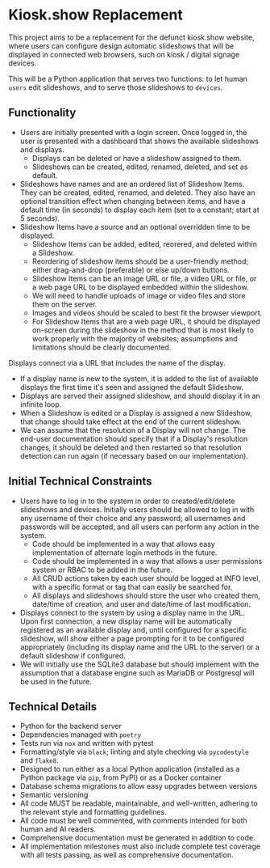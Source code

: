 # Kiosk.show Replacement

This project aims to be a replacement for the defunct kiosk.show website, where users can configure design automatic slideshows that will be displayed in connected web browsers, such on kiosk / digital signage devices.

This will be a Python application that serves two functions: to let human `users` edit slideshows, and to serve those slideshows to `devices`.

## Functionality

* Users are initially presented with a login screen. Once logged in, the user is presented with a dashboard that shows the available slideshows and displays.
  * Displays can be deleted or have a slideshow assigned to them.
  * Slideshows can be created, edited, renamed, deleted, and set as default.
* Slideshows have names and are an ordered list of Slideshow Items. They can be created, edited, renamed, and deleted. They also have an optional transition effect when changing between items, and have a default time (in seconds) to display each item (set to a constant; start at 5 seconds).
* Slideshow Items have a source and an optional overridden time to be displayed.
  * Slideshow Items can be added, edited, reorered, and deleted within a Slideshow.
  * Reordering of slideshow items should be a user-friendly method; either drag-and-drop (preferable) or else up/down buttons.
  * Slideshow Items can be an image URL or file, a video URL or file, or a web page URL to be displayed embedded within the slideshow.
  * We will need to handle uploads of image or video files and store them on the server.
  * Images and videos should be scaled to best fit the browser viewport.
  * For Slideshow Items that are a web page URL, it should be displayed on-screen during the slideshow in the method that is most likely to work properly with the majority of websites; assumptions and limitations should be clearly documented.

Displays connect via a URL that includes the name of the display.
  * If a display name is new to the system, it is added to the list of available displays the first time it's seen and assigned the default Slideshow.
  * Displays are served their assigned slideshow, and should display it in an infinite loop.
  * When a Slideshow is edited or a Display is assigned a new Slideshow, that change should take effect at the end of the current slideshow.
  * We can assume that the resolution of a Display will not change. The end-user documentation should specify that if a Display's resolution changes, it should be deleted and then restarted so that resolution detection can run again (if necessary based on our implementation).

## Initial Technical Constraints

* Users have to log in to the system in order to created/edit/delete slideshows and devices. Initially users should be allowed to log in with any username of their choice and any password; all usernames and passwords will be accepted, and all users can perform any action in the system.
  * Code should be implemented in a way that allows easy implementation of alternate login methods in the future.
  * Code should be implemented in a way that allows a user permissions system or RBAC to be added in the future.
  * All CRUD actions taken by each user should be logged at INFO level, with a specific format or tag that can easily be searched for.
  * All displays and slideshows should store the user who created them, date/time of creation, and user and date/time of last modification.
* Displays connect to the system by using a display name in the URL. Upon first connection, a new display name will be automatically registered as an available display and, until configured for a specific slideshow, will show either a page prompting for it to be configured appropriately (including its display name and the URL to the server) or a default slideshow if configured.
* We will initially use the SQLite3 database but should implement with the assumption that a database engine such as MariaDB or Postgresql will be used in the future.

## Technical Details

* Python for the backend server
* Dependencies managed with `poetry`
* Tests run via `nox` and written with pytest
* Formatting/style via `black`; linting and style checking via `pycodestyle` and `flake8`.
* Designed to run either as a local Python application (installed as a Python package via `pip`, from PyPI) or as a Docker container
* Database schema migrations to allow easy upgrades between versions
* Semantic versioning
* All code MUST be readable, maintainable, and well-written, adhering to the relevant style and formatting guidelines.
* All code must be well commented, with comments intended for both human and AI readers.
* Comprehensive documentation must be generated in addition to code.
* All implementation milestones must also include complete test coverage with all tests passing, as well as comprehensive documentation.
